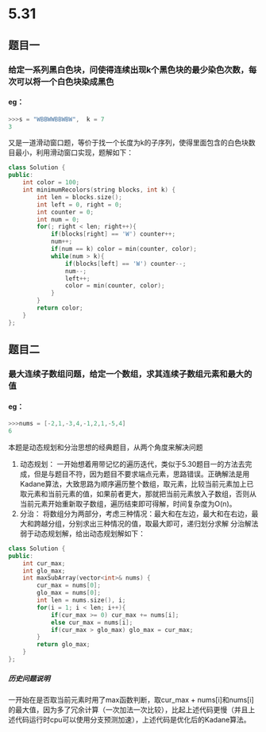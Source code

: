 # 5.31
## 题目一
### 给定一系列黑白色块，问使得连续出现k个黑色块的最少染色次数，每次可以将一个白色块染成黑色
#### eg：
```c++
>>>s = "WBBWWBBWBW",  k = 7
3
```
又是一道滑动窗口题，等价于找一个长度为k的子序列，使得里面包含的白色块数目最小，利用滑动窗口实现，题解如下：
```c++
class Solution {
public:
	int color = 100;
	int minimumRecolors(string blocks, int k) {
		int len = blocks.size();
		int left = 0, right = 0;
		int counter = 0;
		int num = 0;
		for(; right < len; right++){
			if(blocks[right] == 'W') counter++;
			num++;
			if(num == k) color = min(counter, color);
			while(num > k){
				if(blocks[left] == 'W') counter--;
				num--;
				left++;
				color = min(counter, color);
			}
		}
		return color;
	}
};
```
## 题目二
### 最大连续子数组问题，给定一个数组，求其连续子数组元素和最大的值
#### eg：
```c++
>>>nums = [-2,1,-3,4,-1,2,1,-5,4]
6
```
本题是动态规划和分治思想的经典题目，从两个角度来解决问题
1. 动态规划：
一开始想着用带记忆的遍历迭代，类似于5.30题目一的方法去完成，但是与题目不符，因为题目不要求端点元素，思路错误。正确解法是用Kadane算法，大致思路为顺序遍历整个数组，取元素，比较当前元素加上已取元素和当前元素的值，如果前者更大，那就把当前元素放入子数组，否则从当前元素开始重新取子数组，遍历结束即可得解，时间复杂度为O(n)。
2. 分治：
将数组分为两部分，考虑三种情况：最大和在左边，最大和在右边，最大和跨越分组，分别求出三种情况的值，取最大即可，递归划分求解
分治解法弱于动态规划解，给出动态规划解如下：
```c++
class Solution {
public:
    int cur_max;
    int glo_max;
    int maxSubArray(vector<int>& nums) {
        cur_max = nums[0];
        glo_max = nums[0];
        int len = nums.size(), i;
        for(i = 1; i < len; i++){
            if(cur_max >= 0) cur_max += nums[i];
            else cur_max = nums[i];
            if(cur_max > glo_max) glo_max = cur_max;
        }
        return glo_max;
    }
};
```
##### 历史问题说明
一开始在是否取当前元素时用了max函数判断，取cur_max + nums[i]和nums[i]的最大值，因为多了冗余计算（一次加法一次比较），比起上述代码更慢（并且上述代码运行时cpu可以使用分支预测加速），上述代码是优化后的Kadane算法。

<!--stackedit_data:
eyJoaXN0b3J5IjpbNjcxNjQwMDU0LDExNjEyOTUzMDAsOTUzMT
M5Njg1LDE4ODQwNjcyNjBdfQ==
-->